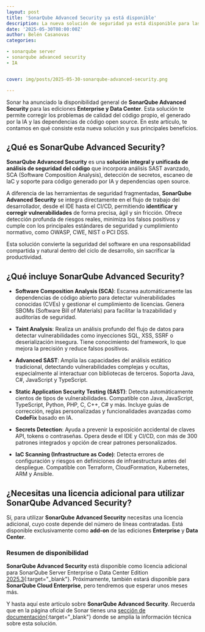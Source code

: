 ```yaml
---
layout: post
title: 'SonarQube Advanced Security ya está disponible'
description: La nueva solución de seguridad ya está disponible para las ediciones de SonarQube Enterprise y Data Center. 
date: '2025-05-30T08:00:00Z'
author: Belén Casanovas
categories:

- sonarqube server
- sonarqube advanced security
- IA


cover: img/posts/2025-05-30-sonarqube-advanced-security.png

---
```


Sonar ha anunciado la disponibilidad general de **SonarQube Advanced Security** para las ediciones **Enterprise y Data Center**. Esta solución te permite corregir los problemas de calidad del código propio, el generado por la IA y las dependencias de código open source. En este artículo, te contamos en qué consiste esta nueva solución y sus principales beneficios.

## ¿Qué es SonarQube Advanced Security?

**SonarQube Advanced Security** es una **solución integral y unificada de análisis de seguridad del código** que incorpora análisis SAST avanzado, SCA (Software Composition Analysis), detección de secretos, escaneo de IaC y soporte para código generado por IA y dependencias open source.

A diferencia de las herramientas de seguridad fragmentadas, **SonarQube Advanced Security** se integra directamente en el flujo de trabajo del desarrollador, desde el IDE hasta el CI/CD, permitiendo **identificar y corregir vulnerabilidades** de forma precisa, ágil y sin fricción. Ofrece detección profunda de riesgos reales, minimiza los falsos positivos y cumple con los principales estándares de seguridad y cumplimiento normativo, como OWASP, CWE, NIST o PCI DSS.

Esta solución convierte la seguridad del software en una responsabilidad compartida y natural dentro del ciclo de desarrollo, sin sacrificar la productividad.

## ¿Qué incluye SonarQube Advanced Security?

- **Software Composition Analysis (SCA)**: Escanea automáticamente las dependencias de código abierto para detectar vulnerabilidades conocidas (CVEs) y gestionar el cumplimiento de licencias. Genera SBOMs (Software Bill of Materials) para facilitar la trazabilidad y auditorías de seguridad.

- **Taint Analysis**: Realiza un análisis profundo del flujo de datos para detectar vulnerabilidades como inyecciones SQL, XSS, SSRF o deserialización insegura. Tiene conocimiento del framework, lo que mejora la precisión y reduce falsos positivos.

- **Advanced SAST**: Amplía las capacidades del análisis estático tradicional, detectando vulnerabilidades complejas y ocultas, especialmente al interactuar con bibliotecas de terceros. Soporta Java, C#, JavaScript y TypeScript.

- **Static Application Security Testing (SAST)**: Detecta automáticamente cientos de tipos de vulnerabilidades. Compatible con Java, JavaScript, TypeScript, Python, PHP, C, C++, C# y más. Incluye guías de corrección, reglas personalizadas y funcionalidades avanzadas como **CodeFix** basado en IA.

- **Secrets Detection**: Ayuda a prevenir la exposición accidental de claves API, tokens o contraseñas. Opera desde el IDE y CI/CD, con más de 300 patrones integrados y opción de crear patrones personalizados.

- **IaC Scanning (Infrastructure as Code)**: Detecta errores de configuración y riesgos en definiciones de infraestructura antes del despliegue. Compatible con Terraform, CloudFormation, Kubernetes, ARM y Ansible.

## ¿Necesitas una licencia adicional para utilizar SonarQube Advanced Security?

Sí, para utilizar **SonarQube Advanced Security** necesitas una licencia adicional, cuyo coste depende del número de líneas contratadas. Está disponible exclusivamente como **add-on** de las ediciones **Enterprise** y **Data Center**.

### Resumen de disponibilidad

**SonarQube Advanced Security** está disponible como licencia adicional para SonarQube Server Enterprise o Data Center Edition [2025.3](/sonarqube-server-2025-release-3){:target="_blank"}. Próximamente, también estará disponible para **SonarQube Cloud Enterprise**, pero tendremos que esperar unos meses más. <br>


Y hasta aquí este artículo sobre **SonarQube Advanced Security**. Recuerda que en la página oficial de Sonar tienes una [sección de documentación](https://docs.sonarsource.com/sonarqube-server/latest/){:target="_blank"} donde se amplía la información técnica sobre esta solución.





